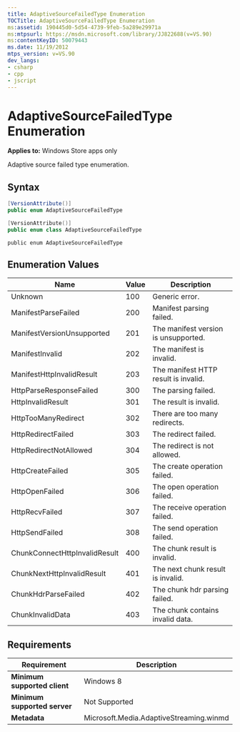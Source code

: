 ```yaml
---
title: AdaptiveSourceFailedType Enumeration
TOCTitle: AdaptiveSourceFailedType Enumeration
ms:assetid: 190445d0-5d54-4739-9feb-5a289e29971a
ms:mtpsurl: https://msdn.microsoft.com/library/JJ822688(v=VS.90)
ms:contentKeyID: 50079443
ms.date: 11/19/2012
mtps_version: v=VS.90
dev_langs:
- csharp
- cpp
- jscript
---
```


# AdaptiveSourceFailedType Enumeration

**Applies to:** Windows Store apps only

Adaptive source failed type enumeration.

## Syntax

```csharp
[VersionAttribute()]
public enum AdaptiveSourceFailedType
```

```cpp
[VersionAttribute()]
public enum class AdaptiveSourceFailedType
```

```jscript
public enum AdaptiveSourceFailedType
```

## Enumeration Values

|Name|Value|Description|
|--- |--- |--- |
|Unknown|100|Generic error.|
|ManifestParseFailed|200|Manifest parsing failed.|
|ManifestVersionUnsupported|201|The manifest version is unsupported.|
|ManifestInvalid|202|The manifest is invalid.|
|ManifestHttpInvalidResult|203|The manifest HTTP result is invalid.|
|HttpParseResponseFailed|300|The parsing failed.|
|HttpInvalidResult|301|The result is invalid.|
|HttpTooManyRedirect|302|There are too many redirects.|
|HttpRedirectFailed|303|The redirect failed.|
|HttpRedirectNotAllowed|304|The redirect is not allowed.|
|HttpCreateFailed|305|The create operation failed.|
|HttpOpenFailed|306|The open operation failed.|
|HttpRecvFailed|307|The receive operation failed.|
|HttpSendFailed|308|The send operation failed.|
|ChunkConnectHttpInvalidResult|400|The chunk result is invalid.|
|ChunkNextHttpInvalidResult|401|The next chunk result is invalid.|
|ChunkHdrParseFailed|402|The chunk hdr parsing failed.|
|ChunkInvalidData|403|The chunk contains invalid data.|

## Requirements

|Requirement|Description|
|--- |--- |
|**Minimum supported client**|Windows 8|
|**Minimum supported server**|Not Supported|
|**Metadata**|Microsoft.Media.AdaptiveStreaming.winmd|
